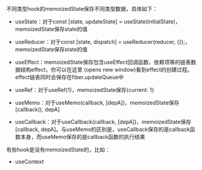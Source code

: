 不同类型hook的memoizedState保存不同类型数据，具体如下：

- useState：对于const [state, updateState] = useState(initialState)，memoizedState保存state的值

- useReducer：对于const [state, dispatch] = useReducer(reducer, {});，memoizedState保存state的值

- useEffect：memoizedState保存包含useEffect回调函数、依赖项等的链表数据结构effect，你可以在这里 (opens new window)看到effect的创建过程。effect链表同时会保存在fiber.updateQueue中

- useRef：对于useRef(1)，memoizedState保存{current: 1}

- useMemo：对于useMemo(callback, [depA])，memoizedState保存[callback(), depA]

- useCallback：对于useCallback(callback, [depA])，memoizedState保存[callback, depA]。与useMemo的区别是，useCallback保存的是callback函数本身，而useMemo保存的是callback函数的执行结果

有些hook是没有memoizedState的，比如：

- useContext